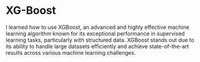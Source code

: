 # XG-Boost
I learned how to use XGBoost, an advanced and highly effective machine learning algorithm known for its exceptional performance in supervised learning tasks, particularly with structured data. XGBoost stands out due to its ability to handle large datasets efficiently and achieve state-of-the-art results across various machine learning challenges.
